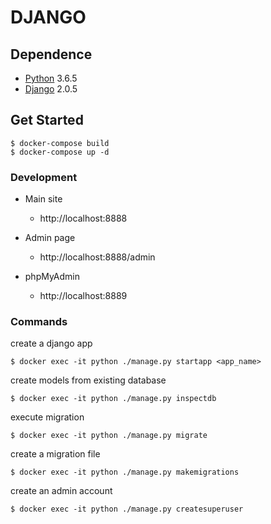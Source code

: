 # DJANGO


## Dependence

* [Python](https://www.python.org/) 3.6.5
* [Django](https://www.djangoproject.com/) 2.0.5

## Get Started

```
$ docker-compose build
$ docker-compose up -d
```

### Development

- Main site
    - http://localhost:8888

- Admin page
    - http://localhost:8888/admin

- phpMyAdmin
	- http://localhost:8889


### Commands
create a django app
```
$ docker exec -it python ./manage.py startapp <app_name>
```

create models from existing database
```
$ docker exec -it python ./manage.py inspectdb
```

execute migration
```
$ docker exec -it python ./manage.py migrate
```

create a migration file
```
$ docker exec -it python ./manage.py makemigrations
```

create an admin account
```
$ docker exec -it python ./manage.py createsuperuser
```
